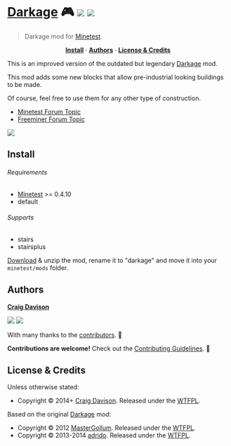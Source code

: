 # [Darkage](https://davison.io/minetest/darkage/) :video_game: [![](https://img.shields.io/travis/davisonio/darkage.svg?style=flat-square)](https://travis-ci.org/davisonio/darkage) [![](https://img.shields.io/gitter/room/davisonio/darkage.svg)](https://gitter.im/davisonio/darkage)

> Darkage mod for [Minetest](http://www.minetest.net)

<p align="center">
<b><a href="#install">Install</a></b>
·
<b><a href="#authors">Authors</a></b>
·
<b><a href="#license--credits">License & Credits</a></b>
</p>

This is an improved version of the outdated but legendary [Darkage](https://forum.minetest.net/viewtopic.php?f=11&t=3213) mod.

This mod adds some new blocks that allow pre-industrial looking buildings to be made.

Of course, feel free to use them for any other type of construction.

- [Minetest Forum Topic](https://forum.minetest.net/viewtopic.php?id=10063)
- [Freeminer Forum Topic](http://forum.freeminer.org/threads/darkage-improved-darkage.176/)

![](https://davison.io/assets/img/minetest-darkage-screenshot.png)

## Install

###### Requirements

- [Minetest](http://www.minetest.net) >= 0.4.10
- default

###### Supports

- stairs
- stairsplus

[Download](https://github.com/davisonio/darkage/archive/master.zip) & unzip the mod, rename it to "darkage" and move it into your `minetest/mods` folder.

## Authors

**[Craig Davison](https://davison.io)**

[![](https://img.shields.io/github/followers/davisonio.svg?style=social&label=Follow%20davisonio)](https://github.com/davisonio) [![](https://img.shields.io/twitter/follow/davisonio.svg?style=social)](https://twitter.com/davisonio)

With many thanks to the [contributors](https://github.com/davisonio/darkage/graphs/contributors). :clap:

**Contributions are welcome!** Check out the [Contributing Guidelines](https://github.com/davisonio/darkage/blob/master/CONTRIBUTING.md). :raised_hands:

## License & Credits

Unless otherwise stated:

- Copyright © 2014+ [Craig Davison](https://davison.io). Released under the [WTFPL](http://www.wtfpl.net/txt/copying/).

Based on the original [Darkage](https://forum.minetest.net/viewtopic.php?id=3213) mod:

- Copyright © 2012 [MasterGollum](https://forum.minetest.net/memberlist.php?mode=viewprofile&u=3104). Released under the [WTFPL](http://www.wtfpl.net/txt/copying/).
- Copyright © 2013-2014 [adrido](https://forum.minetest.net/memberlist.php?mode=viewprofile&u=3040). Released under the [WTFPL](http://www.wtfpl.net/txt/copying/).

